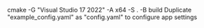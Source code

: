 cmake -G "Visual Studio 17 2022" -A x64 -S . -B build
Duplicate "example_config.yaml" as "config.yaml" to configure app settings
